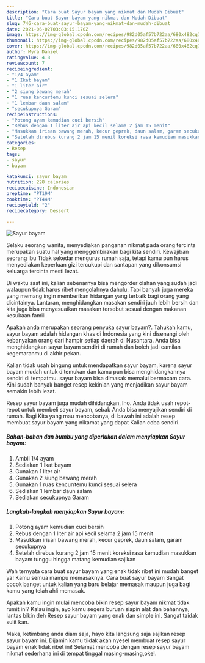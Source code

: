 ```yaml
---
description: "Cara buat Sayur bayam yang nikmat dan Mudah Dibuat"
title: "Cara buat Sayur bayam yang nikmat dan Mudah Dibuat"
slug: 746-cara-buat-sayur-bayam-yang-nikmat-dan-mudah-dibuat
date: 2021-06-02T03:03:15.170Z
image: https://img-global.cpcdn.com/recipes/982d05af57b722aa/680x482cq70/sayur-bayam-foto-resep-utama.jpg
thumbnail: https://img-global.cpcdn.com/recipes/982d05af57b722aa/680x482cq70/sayur-bayam-foto-resep-utama.jpg
cover: https://img-global.cpcdn.com/recipes/982d05af57b722aa/680x482cq70/sayur-bayam-foto-resep-utama.jpg
author: Myra Daniel
ratingvalue: 4.8
reviewcount: 7
recipeingredient:
- "1/4 ayam"
- "1 Ikat bayam"
- "1 liter air"
- "2 siung bawang merah"
- "1 ruas kencurtemu kunci sesuai selera"
- "1 lembar daun salam"
- "secukupnya Garam"
recipeinstructions:
- "Potong ayam kemudian cuci bersih"
- "Rebus dengan 1 liter air api kecil selama 2 jam 15 menit"
- "Masukkan irisan bawang merah, kecur geprek, daun salam, garam secukupnya"
- "Setelah direbus kurang 2 jam 15 menit koreksi rasa kemudian masukkan bayam tunggu hingga matang kemudian sajikan"
categories:
- Resep
tags:
- sayur
- bayam

katakunci: sayur bayam 
nutrition: 228 calories
recipecuisine: Indonesian
preptime: "PT19M"
cooktime: "PT44M"
recipeyield: "2"
recipecategory: Dessert

---
```



![Sayur bayam](https://img-global.cpcdn.com/recipes/982d05af57b722aa/680x482cq70/sayur-bayam-foto-resep-utama.jpg)

Selaku seorang wanita, menyediakan panganan nikmat pada orang tercinta merupakan suatu hal yang menggembirakan bagi kita sendiri. Kewajiban seorang ibu Tidak sekedar mengurus rumah saja, tetapi kamu pun harus menyediakan keperluan gizi tercukupi dan santapan yang dikonsumsi keluarga tercinta mesti lezat.

Di waktu  saat ini, kalian sebenarnya bisa mengorder olahan yang sudah jadi walaupun tidak harus ribet mengolahnya dahulu. Tapi banyak juga mereka yang memang ingin memberikan hidangan yang terbaik bagi orang yang dicintainya. Lantaran, menghidangkan masakan sendiri jauh lebih bersih dan kita juga bisa menyesuaikan masakan tersebut sesuai dengan makanan kesukaan famili. 



Apakah anda merupakan seorang penyuka sayur bayam?. Tahukah kamu, sayur bayam adalah hidangan khas di Indonesia yang kini disenangi oleh kebanyakan orang dari hampir setiap daerah di Nusantara. Anda bisa menghidangkan sayur bayam sendiri di rumah dan boleh jadi camilan kegemaranmu di akhir pekan.

Kalian tidak usah bingung untuk mendapatkan sayur bayam, karena sayur bayam mudah untuk ditemukan dan kamu pun bisa menghidangkannya sendiri di tempatmu. sayur bayam bisa dimasak memalui bermacam cara. Kini sudah banyak banget resep kekinian yang menjadikan sayur bayam semakin lebih lezat.

Resep sayur bayam juga mudah dihidangkan, lho. Anda tidak usah repot-repot untuk membeli sayur bayam, sebab Anda bisa menyajikan sendiri di rumah. Bagi Kita yang mau mencobanya, di bawah ini adalah resep membuat sayur bayam yang nikamat yang dapat Kalian coba sendiri.

<!--inarticleads1-->

##### Bahan-bahan dan bumbu yang diperlukan dalam menyiapkan Sayur bayam:

1. Ambil 1/4 ayam
1. Sediakan 1 Ikat bayam
1. Gunakan 1 liter air
1. Gunakan 2 siung bawang merah
1. Gunakan 1 ruas kencur/temu kunci sesuai selera
1. Sediakan 1 lembar daun salam
1. Sediakan secukupnya Garam




<!--inarticleads2-->

##### Langkah-langkah menyiapkan Sayur bayam:

1. Potong ayam kemudian cuci bersih
1. Rebus dengan 1 liter air api kecil selama 2 jam 15 menit
1. Masukkan irisan bawang merah, kecur geprek, daun salam, garam secukupnya
1. Setelah direbus kurang 2 jam 15 menit koreksi rasa kemudian masukkan bayam tunggu hingga matang kemudian sajikan




Wah ternyata cara buat sayur bayam yang enak tidak ribet ini mudah banget ya! Kamu semua mampu memasaknya. Cara buat sayur bayam Sangat cocok banget untuk kalian yang baru belajar memasak maupun juga bagi kamu yang telah ahli memasak.

Apakah kamu ingin mulai mencoba bikin resep sayur bayam nikmat tidak rumit ini? Kalau ingin, ayo kamu segera buruan siapin alat dan bahannya, lantas bikin deh Resep sayur bayam yang enak dan simple ini. Sangat taidak sulit kan. 

Maka, ketimbang anda diam saja, hayo kita langsung saja sajikan resep sayur bayam ini. Dijamin kamu tiidak akan nyesel membuat resep sayur bayam enak tidak ribet ini! Selamat mencoba dengan resep sayur bayam nikmat sederhana ini di tempat tinggal masing-masing,oke!.

